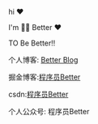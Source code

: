 hi ❤️ 

I'm 😮‍💨 Better ❤️

TO Be Better!!

个人博客: [Better Blog](https://better-pz.github.io/)


掘金博客:[程序员Better](https://juejin.cn/user/2999123453419294/posts)

csdn:[程序员Better](https://blog.csdn.net/pz1021)

个人公众号: 程序员Better
